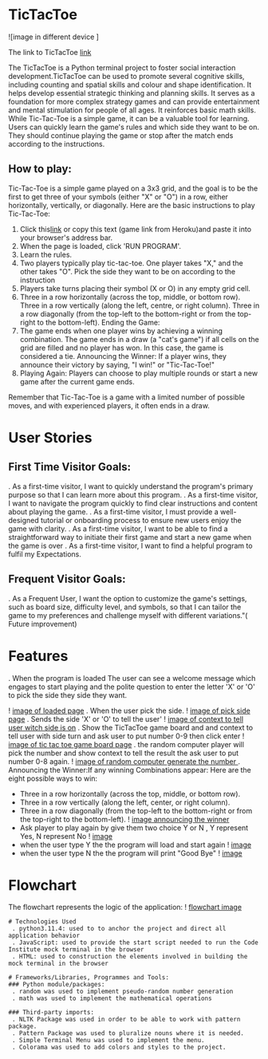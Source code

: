 # TicTacToe
![image in different device ]

The link to TicTacToe [link]()

The TicTacToe is a Python terminal project to foster social interaction development.TicTacToe can be used to promote several cognitive skills, including counting and spatial skills and colour and shape identification. It helps develop essential strategic thinking and planning skills. It serves as a foundation for more complex strategy games and can provide entertainment and mental stimulation for people of all ages. It reinforces basic math skills. While Tic-Tac-Toe is a simple game, it can be a valuable tool for learning. 
Users can quickly learn the game's rules and which side they want to be on. They should continue playing the game or stop after the match ends according to the instructions.

## How to play:
Tic-Tac-Toe is a simple game played on a 3x3 grid, and the goal is to be the first to get three of your symbols (either "X" or "O") in a row, either horizontally, vertically, or diagonally. Here are the basic instructions to play Tic-Tac-Toe:
 1. Click this[link]() or copy this text (game link from Heroku)and paste it into your browser's address bar.
 2. When the page is loaded, click 'RUN PROGRAM'.
 3. Learn the rules.
 4. Two players typically play tic-tac-toe. One player takes "X," and the other takes "O". Pick the side they want to be on according to the instruction
 5. Players take turns placing their symbol (X or O) in any empty grid cell.
 6. Three in a row horizontally (across the top, middle, or bottom row).
Three in a row vertically (along the left, centre, or right column).
Three in a row diagonally (from the top-left to the bottom-right or from the top-right to the bottom-left).
Ending the Game:
7. The game ends when one player wins by achieving a winning combination. The game ends in a draw (a "cat's game") if all cells on the grid are filled and no player has won. In this case, the game is considered a tie. Announcing the Winner: If a player wins, they announce their victory by saying, "I win!" or "Tic-Tac-Toe!"
8. Playing Again: Players can choose to play multiple rounds or start a new game after the current game ends.

Remember that Tic-Tac-Toe is a game with a limited number of possible moves, and with experienced players, it often ends in a draw.

# User Stories

## First Time Visitor Goals:
 . As a first-time visitor, I want to quickly understand the program's primary purpose so that I can learn more about this program.
 . As a first-time visitor, I want to navigate the program quickly to find clear instructions and content about playing the game.
 . As a first-time visitor, I must provide a well-designed tutorial or onboarding process to ensure new users enjoy the game with clarity.
 . As a first-time visitor, I want to be able to find a straightforward way to initiate their first game and start a new game when the game is over
 . As a first-time visitor, I want to find a helpful program to fulfil my Expectations.

## Frequent Visitor Goals:
  . As a Frequent User, I want the option to customize the game's settings, such as board size, difficulty level, and symbols, so that I can tailor the game to my preferences and challenge myself with different variations."( Future improvement)

# Features
 . When the program is loaded
 The user can see a welcome message which engages to start playing and the polite question to enter the letter 'X' or 'O' to pick the side they side they want.

! [image of loaded page]()
 . When the user pick the side.
 ! [image of pick side page]()
 . Sends the side 'X' or 'O' to tell the user'
 ! [image of context to tell user witch side is on]()
 . Show the TicTacToe game board and and context to tell user with side turn and ask user to put number 0-9 then click enter
 ! [image of tic tac toe game board page]()
 . the random computer player will pick the number and show context to tell the result the ask user to put number 0-8 again.
 ! [image of random computer generate the number ]()
 .  Announcing the Winner:If any winning Combinations appear: Here are the eight possible ways to win:
  - Three in a row horizontally (across the top, middle, or bottom row).
  - Three in a row vertically (along the left, center, or right column).
  - Three in a row diagonally (from the top-left to the bottom-right or from the top-right to the bottom-left).
  ! [image announcing the winner]()
  - Ask player to play again by give them two choice Y or N , Y represent Yes, N represent No
  ! [image]()
  - when the user type Y the the program will load and start again
   ! [image]()
  - when the user type N the the program will print "Good Bye"
   ! [image]()

   # Flowchart
   The flowchart represents the logic of the application:
    ! [flowchart image]()

    # Technologies Used
     . python3.11.4: used to to anchor the project and direct all application behavior
     . JavaScript: used to provide the start script needed to run the Code Institute mock terminal in the browser
     . HTML: used to construction the elements involved in building the mock terminal in the browser

    # Frameworks/Libraries, Programmes and Tools:
    ### Python module/packages:
     . random was used to implement pseudo-random number generation
     . math was used to implement the mathematical operations 

    ### Third-party imports:
     . NLTK Package was used in order to be able to work with pattern package.
     . Pattern Package was used to pluralize nouns where it is needed.
     . Simple Terminal Menu was used to implement the menu.
     . Colorama was used to add colors and styles to the project.


   